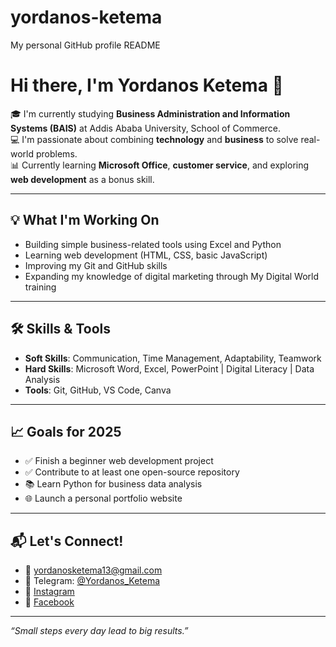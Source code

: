 # yordanos-ketema
My personal GitHub profile README
# Hi there, I'm Yordanos Ketema 👋

🎓 I'm currently studying **Business Administration and Information Systems (BAIS)** at Addis Ababa University, School of Commerce.  
💻 I'm passionate about combining **technology** and **business** to solve real-world problems.  
📊 Currently learning **Microsoft Office**, **customer service**, and exploring **web development** as a bonus skill.  

---

## 💡 What I'm Working On
- Building simple business-related tools using Excel and Python
- Learning web development (HTML, CSS, basic JavaScript)
- Improving my Git and GitHub skills
- Expanding my knowledge of digital marketing through My Digital World training

---

## 🛠️ Skills & Tools
- **Soft Skills**: Communication, Time Management, Adaptability, Teamwork
- **Hard Skills**: Microsoft Word, Excel, PowerPoint | Digital Literacy | Data Analysis
- **Tools**: Git, GitHub, VS Code, Canva

---

## 📈 Goals for 2025
- ✅ Finish a beginner web development project
- ✅ Contribute to at least one open-source repository
- 📚 Learn Python for business data analysis
- 🌐 Launch a personal portfolio website

---

## 📬 Let's Connect!
- 📧 [yordanosketema13@gmail.com](mailto:yordanosketema13@gmail.com)
- 📱 Telegram: [@Yordanos_Ketema](https://t.me/Yordanos_Ketema)
- 📸 [Instagram](https://instagram.com/ketema.yordanos)
- 💼 [Facebook](https://facebook.com/yordanosalewab)

---

_“Small steps every day lead to big results.”_


